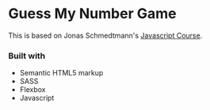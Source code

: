 # Guess My Number Game

This is based on Jonas Schmedtmann's [Javascript Course](https://github.com/jonasschmedtmann/complete-javascript-course/tree/master/05-Guess-My-Number).

### Built with

- Semantic HTML5 markup
- SASS
- Flexbox
- Javascript
